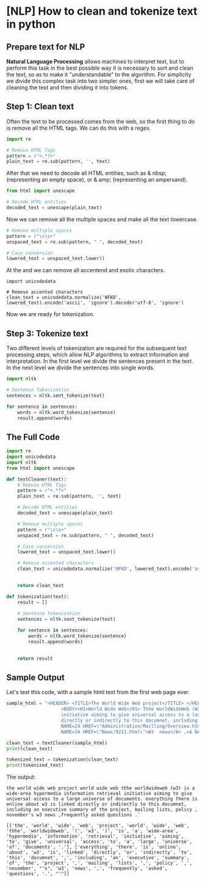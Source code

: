 # [NLP] How to clean and tokenize text in python


## Prepare text for NLP
**Natural Language Processing** allows machines to interpret text, but to perform this task in the best possible way it is necessary to sort and clean the text, so as to make it "understandable" to the algorithm. For simplicity we divide this complex task into two simpler ones, first we will take care of cleaning the text and then dividing it into tokens.

## Step 1: Clean text
Often the text to be processed comes from the web, so the first thing to do is remove all the HTML tags. We can do this with a regex.
```python
import re

# Remove HTML Tags
pattern = r"<.*?>"
plain_text = re.sub(pattern, '', text)
```
After that we need to decode all HTML entities, such as & nbsp; (representing an empty space), or & amp; (representing an ampersand).
```python
from html import unescape

# Decode HTML entities
decoded_text = unescape(plain_text)
```

Now we can remove all the multiple spaces and make all the text lowercase.
```python
# Remove multiple spaces
pattern = r"\s\s+"
unspaced_text = re.sub(pattern, " ", decoded_text)

# Case conversion
lowered_text = unspaced_text.lower()
```

At the and we can remove all accentend and exotic characters.
```
import unicodedata

# Remove accented characters
clean_text = unicodedata.normalize('NFKD', lowered_text).encode('ascii', 'ignore').decode('utf-8', 'ignore')
```


Now we are ready for tokenization.

## Step 3: Tokenize text
Two different levels of tokenization are required for the subsequent text processing steps, which allow NLP algorithms to extract information and interpretation. In the first level we divide the sentences present in the text. In the next level we divide the sentences into single words.

```python
import nltk

# Sentence Tokenization
sentences = nltk.sent_tokenize(text)

for sentence in sentences:
    words = nltk.word_tokenize(sentence)
    result.append(words)
```

## The Full Code
```python
import re
import unicodedata
import nltk
from html import unescape

def textCleaner(text):
    # Remove HTML Tags
    pattern = r"<.*?>"
    plain_text = re.sub(pattern, '', text)

    # Decode HTML entities
    decoded_text = unescape(plain_text)

    # Remove multiple spaces
    pattern = r"\s\s+"
    unspaced_text = re.sub(pattern, " ", decoded_text)

    # Case conversion
    lowered_text = unspaced_text.lower()

    # Remove accented characters
    clean_text = unicodedata.normalize('NFKD', lowered_text).encode('ascii', 'ignore').decode('utf-8', 'ignore')

    
    return clean_text

def tokenization(text):
    result = []
    
    # Sentence Tokenization
    sentences = nltk.sent_tokenize(text)

    for sentence in sentences:
        words = nltk.word_tokenize(sentence)
        result.append(words)

    
    return result
```

## Sample Output
Let's test this code, with a sample html text from the first web page ever.

```python
sample_html = "<HEADER> <TITLE>The World Wide Web project</TITLE> </HEADER> \
                    <BODY><H1>World Wide Web</H1> Thhe WorldWideWeb (W3) is a wide-area<A NAME=0 HREF=\"WhatIs.html\"> hypermedia</A> information retrieval \
                    initiative aiming to give universal access to a large universe of documents.<P> Everything there is onlinè about W3 is linked \
                    directly or indirectly to this documnet, including an <A NAME=24 HREF=\"Summary.html\">executive summary</A> of the project, <A\
                    NAME=29 HREF=\"Administration/Mailling/Overview.html\">Mailing lists</A>, <ANAME=30 HREF=\"Policy.html\">Policy</A> , November's  <A \
                    NAME=34 HREF=\"News/9211.html\">W3  news</A> ,<A NAME=41 HREF=\"FAQ/List.html\">Frequently Asked Questions</A> &nbsp;.</BODY>'"

clean_text = textCleaner(sample_html)
print(clean_text)

tokenized_text = tokenization(clean_text)
print(tokenized_text)
```

The output:
```
the world wide web project world wide web thhe worldwideweb (w3) is a wide-area hypermedia information retrieval initiative aiming to give universal access to a large universe of documents. everything there is online about w3 is linked directly or indirectly to this documnet, including an executive summary of the project, mailing lists, policy , november's w3 news ,frequently asked questions .'

[['the', 'world', 'wide', 'web', 'project', 'world', 'wide', 'web', 'thhe', 'worldwideweb', '(', 'w3', ')', 'is', 'a', 'wide-area', 'hypermedia', 'information', 'retrieval', 'initiative', 'aiming', 'to', 'give', 'universal', 'access', 'to', 'a', 'large', 'universe', 'of', 'documents', '.'], ['everything', 'there', 'is', 'online', 'about', 'w3', 'is', 'linked', 'directly', 'or', 'indirectly', 'to', 'this', 'documnet', ',', 'including', 'an', 'executive', 'summary', 'of', 'the', 'project', ',', 'mailing', 'lists', ',', 'policy', ',', 'november', "'s", 'w3', 'news', ',', 'frequently', 'asked', 'questions', '.', "'"]]
```
